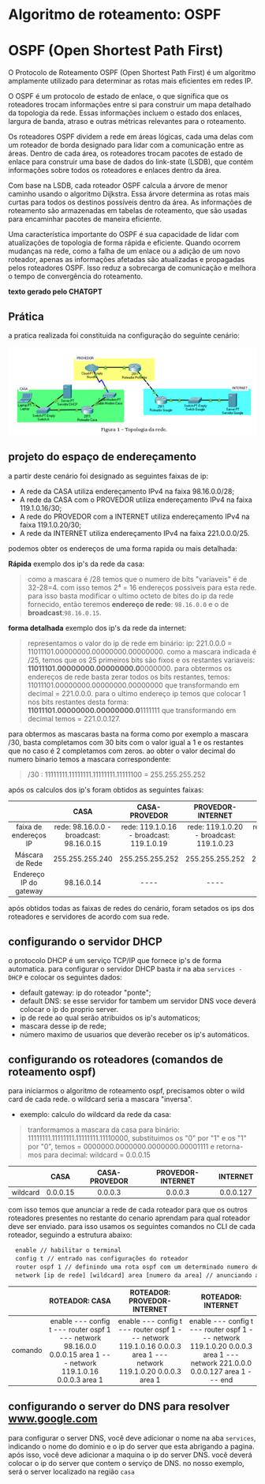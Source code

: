 # Algoritmo de roteamento: OSPF

# OSPF (Open Shortest Path First)

O Protocolo de Roteamento OSPF (Open Shortest Path First) é um algoritmo amplamente utilizado para determinar as rotas mais eficientes em redes IP.

O OSPF é um protocolo de estado de enlace, o que significa que os roteadores trocam informações entre si para construir um mapa detalhado da topologia da rede. Essas informações incluem o estado dos enlaces, largura de banda, atraso e outras métricas relevantes para o roteamento.

Os roteadores OSPF dividem a rede em áreas lógicas, cada uma delas com um roteador de borda designado para lidar com a comunicação entre as áreas. Dentro de cada área, os roteadores trocam pacotes de estado de enlace para construir uma base de dados do link-state (LSDB), que contém informações sobre todos os roteadores e enlaces dentro da área.

Com base na LSDB, cada roteador OSPF calcula a árvore de menor caminho usando o algoritmo Dijkstra. Essa árvore determina as rotas mais curtas para todos os destinos possíveis dentro da área. As informações de roteamento são armazenadas em tabelas de roteamento, que são usadas para encaminhar pacotes de maneira eficiente.

Uma característica importante do OSPF é sua capacidade de lidar com atualizações de topologia de forma rápida e eficiente. Quando ocorrem mudanças na rede, como a falha de um enlace ou a adição de um novo roteador, apenas as informações afetadas são atualizadas e propagadas pelos roteadores OSPF. Isso reduz a sobrecarga de comunicação e melhora o tempo de convergência do roteamento.

**texto gerado pelo CHATGPT**


## Prática

a pratica realizada foi constituida na configuração do seguinte cenário:

![cenário de rede](https://github.com/CarlosG18/redes_dca0130/blob/main/roteamento/imgs/cenario.png)

## projeto do espaço de endereçamento

a partir deste cenário foi designado as seguintes faixas de ip:

- A rede da CASA utiliza endereçamento IPv4 na faixa 98.16.0.0/28;
- A rede da CASA com o PROVEDOR utiliza endereçamento IPv4 na faixa 119.1.0.16/30;
- A rede do PROVEDOR com a INTERNET utiliza endereçamento IPv4 na faixa 119.1.0.20/30;
- A rede da INTERNET utiliza endereçamento IPv4 na faixa 221.0.0.0/25.

podemos obter os endereços de uma forma rapida ou mais detalhada:

**Rápida**
exemplo dos ip's da rede da casa:
> como a mascara é /28 temos que o numero de bits "variaveis" é de 32-28=4. com isso temos 2⁴ = 16 endereços possiveis para esta rede. para isso basta modificar o ultimo octeto de bites do ip da rede fornecido, então teremos **endereço de rede**: `98.16.0.0` e o de **broadcast**:`98.16.0.15`.

**forma detalhada**
exemplo dos ip's da rede da internet:
> representamos o valor do ip de rede em binário: ip: 221.0.0.0 = 11011101.00000000.00000000.00000000. como a mascara indicada é /25, temos que os 25 primeiros bits são fixos e os restantes variaveis: **11011101.00000000.00000000.0**0000000. para obtermos os endereços de rede basta zerar todos os bits restantes, temos: 11011101.00000000.00000000.00000000 que transformando em decimal = 221.0.0.0. para o ultimo endereço ip temos que colocar 1 nos bits restantes desta forma: **11011101.00000000.00000000.0**1111111 que transformando em decimal temos = 221.0.0.127.


para obtermos as mascaras basta na forma como por exemplo a mascara /30, basta completamos com 30 bits com o valor igual a 1 e os restantes que no caso é 2 completamos com zeros. ao obter o valor decimal do numero binario temos a mascara correspondente:

> /30 : 11111111.11111111.11111111.11111100 = 255.255.255.252


após os calculos dos ip's foram obtidos as seguintes faixas:

| | CASA | CASA-PROVEDOR | PROVEDOR-INTERNET | INTERNET |
|:---:|:---:|:---:|:---:|:---:|
| faixa de endereços IP|rede: 98.16.0.0 - broadcast: 98.16.0.15 |rede: 119.1.0.16 - broadcast: 119.1.0.19|rede: 119.1.0.20 - broadcast: 119.1.0.23 |rede: 221.0.0.0 - broadcast: 221.0.0.127 |
| Máscara de Rede|255.255.255.240|255.255.255.252 |255.255.255.252|255.255.255.128 |
| Endereço IP do gateway|98.16.0.14| ---- | ---- | 221.0.0.2 |

após obtidos todas as faixas de redes do cenário, foram setados os ips dos roteadores e servidores de acordo com sua rede. 

## configurando o servidor DHCP

o protocolo DHCP é um serviço TCP/IP que fornece ip's de forma automatica. para configurar o servidor DHCP basta ir na aba `services - DHCP` e colocar os seguintes dados:
- default gateway: ip do roteador "ponte";
- default DNS: se esse servidor for tambem um servidor DNS voce deverá colocar o ip do proprio server.
- ip de rede ao qual serão atribuidos os ip's automaticos;
- mascara desse ip de rede;
- número maximo de usuarios que deverão receber os ip's automáticos.

## configurando os roteadores (comandos de roteamento ospf)

para iniciarmos o algoritmo de roteamento ospf, precisamos obter o wild card de cada rede. o wildcard seria a mascara "inversa".

- exemplo: calculo do wildcard da rede da casa:
> tranformamos a mascara da casa para binário: 11111111.11111111.11111111.11110000, substituimos os "0" por "1" e os "1" por "0", temos = 0000000.0000000.0000000.00001111 e retorna-mos para decimal: wildcard = 0.0.0.15

| | CASA | CASA-PROVEDOR | PROVEDOR-INTERNET | INTERNET |
|:---:|:---:|:---:|:---:|:---:|
| wildcard | 0.0.0.15 | 0.0.0.3 | 0.0.0.3 | 0.0.0.127|

com isso temos que anunciar a rede de cada roteador para que os outros roteadores presentes no restante do cenario aprendam para qual roteador deve ser enviado. para isso usamos os seguintes comandos no CLI de cada roteador, seguindo a estrutura abaixo:

```txt
  enable // habilitar o terminal
  config t // entrado nas configurações do roteador
  router ospf 1 // definindo uma rota ospf com um determinado numero de processo
  network [ip de rede] [wildcard] area [numero da area] // anunciando as redes em que o roteador participa
```

| | ROTEADOR: CASA | ROTEADOR: PROVEDOR-INTERNET | ROTEADOR: INTERNET |
|:---:|:---:|:---:|:---:|
| comando | enable --- config t --- router ospf 1 --- network 98.16.0.0 0.0.0.15 area 1 --- network 119.1.0.16 0.0.0.3 area 1| enable --- config t --- router ospf 1 --- network 119.1.0.16 0.0.0.3 area 1 --- network 119.1.0.20 0.0.0.3 area 1| enable --- config t --- router ospf 1 --- network 119.1.0.20 0.0.0.3 area 1 --- network 221.0.0.0 0.0.0.127 area 1 --- end |

## configurando o server do DNS para resolver www.google.com

para configurar o server DNS, você deve adicionar o nome na aba `services`, indicando o nome do dominio e o ip do server que esta abrigando a pagina. após isso, você deve adicionar a maquina o ip do server DNS. você deverá colocar o ip do server que contem o serviço de DNS. no nosso exemplo, será o server localizado na região `casa`
